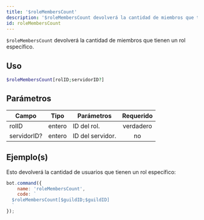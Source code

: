 ```yaml
---
title: '$roleMembersCount'
description: '$roleMembersCount devolverá la cantidad de miembros que tienen un rol específico.'
id: roleMembersCount
---
```


`$roleMembersCount` devolverá la cantidad de miembros que tienen un rol específico.

## Uso

```php
$roleMembersCount[rolID;servidorID?]
```

## Parámetros

| Campo       | Tipo   | Parámetros       | Requerido |
| ----------- | ------ | ---------------- |:---------:|
| rolID       | entero | ID del rol.      | verdadero |
| servidorID? | entero | ID del servidor. |    no     |

## Ejemplo(s)

Esto devolverá la cantidad de usuarios que tienen un rol específico:

```javascript
bot.command({
    name: 'roleMembersCount',
    code: `
  $roleMembersCount[$guildID;$guildID]
  `
});
```